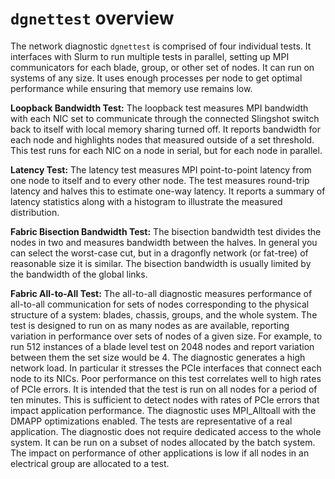 
# `dgnettest` overview

The network diagnostic `dgnettest` is comprised of four individual tests. It
interfaces with Slurm to run multiple tests in parallel, setting up MPI
communicators for each blade, group, or other set of nodes. It can run on
systems of any size. It uses enough processes per node to get optimal performance
while ensuring that memory use remains low.

**Loopback Bandwidth Test:** The loopback test measures MPI bandwidth with each
NIC set to communicate through the connected Slingshot switch back to itself with
local memory sharing turned off. It reports bandwidth for each node and
highlights nodes that measured outside of a set threshold. This test runs for
each NIC on a node in serial, but for each node in parallel.

**Latency Test:** The latency test measures MPI point-to-point latency from one
node to itself and to every other node. The test measures round-trip latency and
halves this to estimate one-way latency. It reports a summary of latency
statistics along with a histogram to illustrate the measured distribution.

**Fabric Bisection Bandwidth Test:** The bisection bandwidth test divides the
nodes in two and measures bandwidth between the halves. In general you can
select the worst-case cut, but in a dragonfly network (or fat-tree) of
reasonable size it is similar. The bisection bandwidth is
usually limited by the bandwidth of the global links.

**Fabric All-to-All Test:** The all-to-all diagnostic measures performance of
all-to-all communication for sets of nodes corresponding to the physical
structure of a system: blades, chassis, groups, and the whole system. The test
is designed to run on as many nodes as are available, reporting variation in
performance over sets of nodes of a given size. For example, to run 512
instances of a blade level test on 2048 nodes and report variation between them
the set size would be 4.
The diagnostic generates a high network load. In particular it stresses the PCIe
interfaces that connect each node to its NICs. Poor performance on this test
correlates well to high rates of PCIe errors. It is intended that the test is
run on all nodes for a period of ten minutes. This is sufficient to detect
nodes with rates of PCIe errors that impact application performance.
The diagnostic uses MPI_Alltoall with the DMAPP optimizations enabled. The tests are
representative of a real application. The diagnostic does not require
dedicated access to the whole system. It can be run on a subset of nodes
allocated by the batch system. The impact on performance of other applications
is low if all nodes in an electrical group are allocated to a test.

